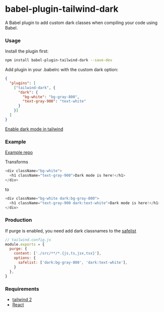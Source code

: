 # babel-plugin-tailwind-dark

A Babel plugin to add custom dark classes when compiling your code using Babel.

### Usage

Install the plugin first:
```sh
npm install babel-plugin-tailwind-dark --save-dev
```
Add plugin in your .babelrc with the custom dark option:

```json
{
  "plugins": [
    ["tailwind-dark", {
      "dark": {
        "bg-white": "bg-gray-800",
        "text-gray-900": "text-white"
      }
    }]
  ]
}
```

[Enable dark mode in tailwind](https://tailwindcss.com/docs/dark-mode)


### Example

[Example repo](https://github.com/wowlusitong/babel-plugin-tailwind-dark-example)

Transforms
```js
<div className="bg-white">
  <h1 className="text-gray-900">Dark mode is here!</h1>
</div>
```
to
```js
<div className="bg-white dark:bg-gray-800">
  <h1 className="text-gray-900 dark:text-white">Dark mode is here!</h1>
</div>
```

### Production

If purge is enabled, you need add dark classnames to the [safelist](https://purgecss.com/safelisting.html#specific-selectors)

```js
// tailwind.config.js
module.exports = {
  purge: {
    content: ['./src/**/*.{js,ts,jsx,tsx}'],
    options: {
      safelist: ['dark:bg-gray-800', 'dark:text-white'],
    }
  },
}
```

### Requirements

- [tailwind 2](https://tailwindcss.com/docs/dark-mode)
- [React](https://reactjs.org/)

